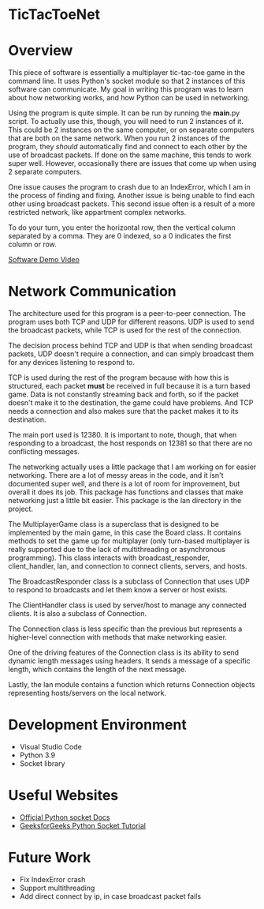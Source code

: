 # TicTacToeNet

# Overview

This piece of software is essentially a multiplayer tic-tac-toe game in the command line. It uses Python's socket module so that 2 instances of this software can communicate. My goal in writing this program was to learn about how networking works, and how Python can be used in networking.

Using the program is quite simple. It can be run by running the __main__.py script. To actually use this, though, you will need to run 2 instances of it. This could be 2 instances on the same computer, or on separate computers that are both on the same network. When you run 2 instances of the program, they *should* automatically find and connect to each other by the use of broadcast packets. If done on the same machine, this tends to work super well. However, occasionally there are issues that come up when using 2 separate computers. 

One issue causes the program to crash due to an IndexError, which I am in the process of finding and fixing. Another issue is being unable to find each other using broadcast packets. This second issue often is a result of a more restricted network, like appartment complex networks.

To do your turn, you enter the horizontal row, then the vertical column separated by a comma. They are 0 indexed, so a 0 indicates the first column or row.

[Software Demo Video](https://youtu.be/U9OyINk7BqM)

# Network Communication

The architecture used for this program is a peer-to-peer connection. The program uses both TCP and UDP for different reasons. UDP is used to send the broadcast packets, while TCP is used for the rest of the connection. 

The decision process behind TCP and UDP is that when sending broadcast packets, UDP doesn't require a connection, and can simply broadcast them for any devices listening to respond to. 

TCP is used during the rest of the program because with how this is structured, each packet **must** be received in full because it is a turn based game. Data is not constantly streaming back and forth, so if the packet doesn't make it to the destination, the game could have problems. And TCP needs a connection and also makes sure that the packet makes it to its destination.

The main port used is 12380. It is important to note, though, that when responding to a broadcast, the host responds on 12381 so that there are no conflicting messages.

The networking actually uses a little package that I am working on for easier networking. There are a lot of messy areas in the code, and it isn't documented super well, and there is a lot of room for improvement, but overall it does its job. This package has functions and classes that make networking just a little bit easier. This package is the lan directory in the project.

The MultiplayerGame class is a superclass that is designed to be implemented by the main game, in this case the Board class. It contains methods to set the game up for multiplayer (only turn-based multiplayer is really supported due to the lack of multithreading or asynchronous programming). This class interacts with broadcast_responder, client_handler, lan, and connection to connect clients, servers, and hosts.

The BroadcastResponder class is a subclass of Connection that uses UDP to respond to broadcasts and let them know a server or host exists.

The ClientHandler class is used by server/host to manage any connected clients. It is also a subclass of Connection.

The Connection class is less specific than the previous but represents a higher-level connection with methods that make networking easier.

One of the driving features of the Connection class is its ability to send dynamic length messages using headers. It sends a message of a specific length, which contains the length of the next message.

Lastly, the lan module contains a function which returns Connection objects representing hosts/servers on the local network.

# Development Environment

* Visual Studio Code
* Python 3.9
* Socket library

# Useful Websites

* [Official Python socket Docs](https://docs.python.org/3/library/socket.html)
* [GeeksforGeeks Python Socket Tutorial](https://www.geeksforgeeks.org/socket-programming-python/)

# Future Work

* Fix IndexError crash
* Support multithreading
* Add direct connect by ip, in case broadcast packet fails